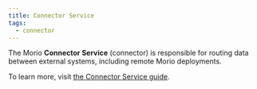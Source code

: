 ```yaml
---
title: Connector Service
tags:
  - connector
---
```


The Morio **Connector Service** (connector) is responsible for routing data
between external systems, including remote Morio deployments.

To learn more, visit [the Connector Service guide](/docs/guides/services/connector).

